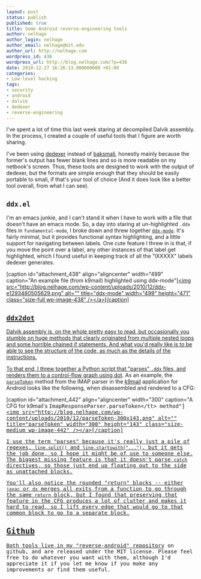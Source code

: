 ```yaml
---
layout: post
status: publish
published: true
title: Some Android reverse-engineering tools
author: nelhage
author_login: nelhage
author_email: nelhage@mit.edu
author_url: http://nelhage.com
wordpress_id: 436
wordpress_url: http://blog.nelhage.com/?p=436
date: 2010-12-27 16:26:13.000000000 +01:00
categories:
- Low-level hacking
tags:
- security
- android
- dalvik
- dedexer
- reverse-engineering
---
```

I've spent a lot of time this last week staring at decompiled Dalvik
assembly. In the process, I created a couple of useful tools that I
figure are worth sharing.

I've been using [dedexer][dedexer] instead of [baksmali][baksmali],
honestly mainly because the former's output has fewer blank lines and
so is more readable on my netbook's screen. Thus, these tools are
designed to work with the output of dedexer, but the formats are
simple enough that they should be easily portable to smali, if that's
your tool of choice (And it does look like a better tool overall, from
what I can see).

`ddx.el`
--------

I'm an emacs junkie, and I can't stand it when I have to work with a
file that doesn't have an emacs mode. So, a day into staring at
un-highlighted `.ddx` files in `fundamental-mode`, I broke down and
threw together [`ddx-mode`][ddx.el]. It's fairly minimal, but it
provides functional syntax highlighting, and a little support for
navigating between labels. One cute feature I threw in is that, if you
move the point over a label, any other instances of that label get
highlighted, which I found useful in keeping track of all the "lXXXXX"
labels dedexer generates.

[caption id="attachment_438" align="aligncenter" width="499" caption="An example file (from k9mail) highlighted using ddx-mode"]<a href="http:&#47;&#47;blog.nelhage.com&#47;wp-content&#47;uploads&#47;2010&#47;12&#47;ddx-e1293480505629.png"><img src="http:&#47;&#47;blog.nelhage.com&#47;wp-content&#47;uploads&#47;2010&#47;12&#47;ddx-e1293480505629.png" alt="" title="ddx-mode" width="499" height="471" class="size-full wp-image-438" &#47;><&#47;a>[&#47;caption]

`ddx2dot`
---------

Dalvik assembly is, on the whole pretty easy to read, but occasionally
you stumble on huge methods that clearly originated from multiple
nested loops and some horrible chained if statements. And what you'd
really like is to be able to see the structure of the code, as much as
the details of the instructions.

To that end, I threw together a Python script that "parses" `.ddx`
files, and renders them to a control-flow graph using [dot][dot]. As
an example, the [`parseToken`][parseToken] method from the IMAP parser
in the [k9mail][k9] application for Android looks like the following,
when disassembled and rendered to a CFG:

[caption id="attachment_442" align="aligncenter" width="300" caption="A CFG for k9mail\'s <tt>ImapResponseParser.parseToken<&#47;tt> method"]<a href="http:&#47;&#47;blog.nelhage.com&#47;wp-content&#47;uploads&#47;2010&#47;12&#47;parseToken.png"><img src="http:&#47;&#47;blog.nelhage.com&#47;wp-content&#47;uploads&#47;2010&#47;12&#47;parseToken-300x143.png" alt="" title="parseToken" width="300" height="143" class="size-medium wp-image-442" &#47;><&#47;a>[&#47;caption]

I use the term "parses" because it's really just a pile of regexes, `line.split()` and `line.startswith("...")`, but it gets the job done, so I hope it might be of use to someone else. The biggest missing feature is that it doesn't parse `catch` directives, so those just end up floating out to the side as unattached blocks.

You'll also notice the rounded "return" blocks -- either `javac` or `dx` merges all exits from a function to go through the same `return` block, but I found that preserving that feature in the CFG produces a lot of clutter and makes it hard to read, so I lift every edge that would go to that common block to go to a separate block.

Github
------

Both tools live in my "reverse-android" [repository][git-repo] on
github, and are released under the MIT license. Please feel free to do
whatever you want with them, although I'd appreciate it if you let me
know if you make any improvements or find them useful.

[dedexer]: http:&#47;&#47;dedexer.sourceforge.net&#47;
[baksmali]: http:&#47;&#47;code.google.com&#47;p&#47;smali&#47;
[ddx.el]: https:&#47;&#47;github.com&#47;nelhage&#47;reverse-android&#47;blob&#47;master&#47;ddx.el
[k9]: http:&#47;&#47;code.google.com&#47;p&#47;k9mail&#47;
[parseToken]: http:&#47;&#47;code.google.com&#47;p&#47;k9mail&#47;source&#47;browse&#47;k9mail&#47;trunk&#47;src&#47;com&#47;fsck&#47;k9&#47;mail&#47;store&#47;ImapResponseParser.java?r=2996#119
[git-repo]: https:&#47;&#47;github.com&#47;nelhage&#47;reverse-android
[dot]: http:&#47;&#47;www.graphviz.org&#47;
